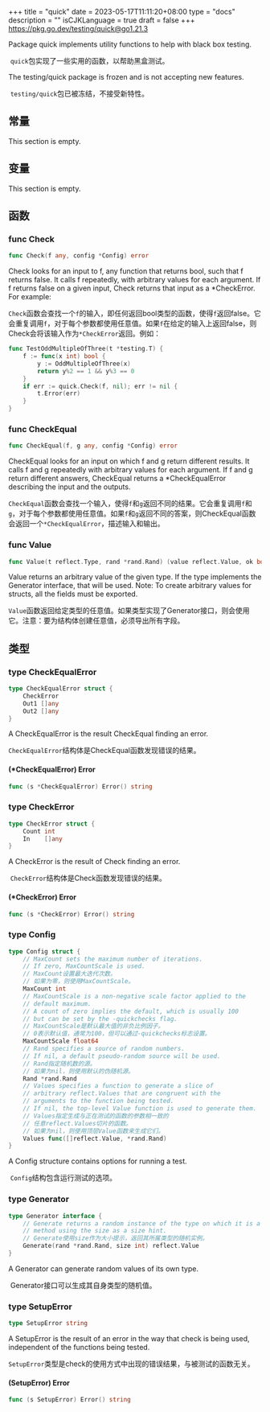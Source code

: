 +++
title = "quick"
date = 2023-05-17T11:11:20+08:00
type = "docs"
description = ""
isCJKLanguage = true
draft = false
+++
https://pkg.go.dev/testing/quick@go1.21.3

Package quick implements utility functions to help with black box testing.

​	`quick`包实现了一些实用的函数，以帮助黑盒测试。

The testing/quick package is frozen and is not accepting new features.

​	`testing/quick`包已被冻结，不接受新特性。

## 常量 

This section is empty.

## 变量

This section is empty.

## 函数

### func Check 

``` go 
func Check(f any, config *Config) error
```

Check looks for an input to f, any function that returns bool, such that f returns false. It calls f repeatedly, with arbitrary values for each argument. If f returns false on a given input, Check returns that input as a *CheckError. For example:

​	`Check`函数会查找一个`f`的输入，即任何返回bool类型的函数，使得`f`返回false。它会重复调用`f`，对于每个参数都使用任意值。如果`f`在给定的输入上返回false，则Check会将该输入作为`*CheckError`返回。例如：

``` go 
func TestOddMultipleOfThree(t *testing.T) {
	f := func(x int) bool {
		y := OddMultipleOfThree(x)
		return y%2 == 1 && y%3 == 0
	}
	if err := quick.Check(f, nil); err != nil {
		t.Error(err)
	}
}
```

### func CheckEqual 

``` go 
func CheckEqual(f, g any, config *Config) error
```

CheckEqual looks for an input on which f and g return different results. It calls f and g repeatedly with arbitrary values for each argument. If f and g return different answers, CheckEqual returns a *CheckEqualError describing the input and the outputs.

​	`CheckEqual`函数会查找一个输入，使得`f`和`g`返回不同的结果。它会重复调用`f`和`g`，对于每个参数都使用任意值。如果`f`和`g`返回不同的答案，则CheckEqual函数会返回一个`*CheckEqualError`，描述输入和输出。

### func Value 

``` go 
func Value(t reflect.Type, rand *rand.Rand) (value reflect.Value, ok bool)
```

Value returns an arbitrary value of the given type. If the type implements the Generator interface, that will be used. Note: To create arbitrary values for structs, all the fields must be exported.

​	`Value`函数返回给定类型的任意值。如果类型实现了Generator接口，则会使用它。注意：要为结构体创建任意值，必须导出所有字段。

## 类型

### type CheckEqualError 

``` go 
type CheckEqualError struct {
	CheckError
	Out1 []any
	Out2 []any
}
```

A CheckEqualError is the result CheckEqual finding an error.

​	`CheckEqualError`结构体是CheckEqual函数发现错误的结果。

#### (*CheckEqualError) Error 

``` go 
func (s *CheckEqualError) Error() string
```

### type CheckError 

``` go 
type CheckError struct {
	Count int
	In    []any
}
```

A CheckError is the result of Check finding an error.

​	`CheckError`结构体是Check函数发现错误的结果。

#### (*CheckError) Error 

``` go 
func (s *CheckError) Error() string
```

### type Config 

``` go 
type Config struct {
    // MaxCount sets the maximum number of iterations.
	// If zero, MaxCountScale is used.
	// MaxCount设置最大迭代次数。
	// 如果为零，则使用MaxCountScale。
	MaxCount int
    // MaxCountScale is a non-negative scale factor applied to the
	// default maximum.
	// A count of zero implies the default, which is usually 100
	// but can be set by the -quickchecks flag.
	// MaxCountScale是默认最大值的非负比例因子。
	// 0表示默认值，通常为100，但可以通过-quickchecks标志设置。
	MaxCountScale float64
    // Rand specifies a source of random numbers.
	// If nil, a default pseudo-random source will be used.
	// Rand指定随机数的源。
	// 如果为nil，则使用默认的伪随机源。
	Rand *rand.Rand
    // Values specifies a function to generate a slice of
	// arbitrary reflect.Values that are congruent with the
	// arguments to the function being tested.
	// If nil, the top-level Value function is used to generate them.
	// Values指定生成与正在测试的函数的参数相一致的
    // 任意reflect.Values切片的函数。
	// 如果为nil，则使用顶层Value函数来生成它们。
	Values func([]reflect.Value, *rand.Rand)
}
```

A Config structure contains options for running a test.

​	`Config`结构包含运行测试的选项。

### type Generator 

``` go 
type Generator interface {
    // Generate returns a random instance of the type on which it is a
	// method using the size as a size hint.
	// Generate使用size作为大小提示，返回其所属类型的随机实例。
	Generate(rand *rand.Rand, size int) reflect.Value
}
```

A Generator can generate random values of its own type.

​	Generator接口可以生成其自身类型的随机值。

### type SetupError 

``` go 
type SetupError string
```

A SetupError is the result of an error in the way that check is being used, independent of the functions being tested.

​	`SetupError`类型是check的使用方式中出现的错误结果，与被测试的函数无关。

#### (SetupError) Error 

``` go 
func (s SetupError) Error() string
```